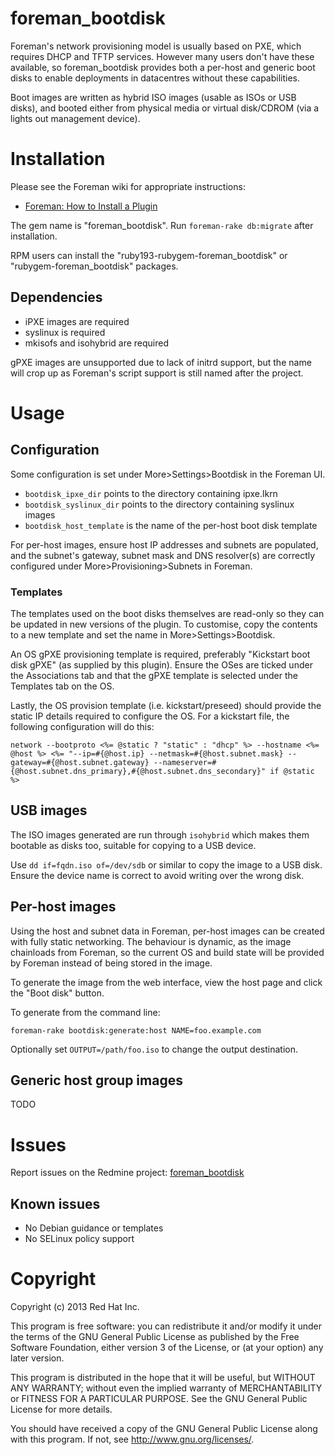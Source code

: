 # foreman_bootdisk

Foreman's network provisioning model is usually based on PXE, which requires
DHCP and TFTP services.  However many users don't have these available, so
foreman_bootdisk provides both a per-host and generic boot disks to enable
deployments in datacentres without these capabilities.

Boot images are written as hybrid ISO images (usable as ISOs or USB disks),
and booted either from physical media or virtual disk/CDROM (via a lights out
management device).

# Installation

Please see the Foreman wiki for appropriate instructions:

* [Foreman: How to Install a Plugin](http://projects.theforeman.org/projects/foreman/wiki/How_to_Install_a_Plugin)

The gem name is "foreman_bootdisk".  Run `foreman-rake db:migrate` after
installation.

RPM users can install the "ruby193-rubygem-foreman_bootdisk" or
"rubygem-foreman_bootdisk" packages.

## Dependencies

* iPXE images are required
* syslinux is required
* mkisofs and isohybrid are required

gPXE images are unsupported due to lack of initrd support, but the name will
crop up as Foreman's script support is still named after the project.

# Usage

## Configuration

Some configuration is set under More>Settings>Bootdisk in the Foreman UI.

* `bootdisk_ipxe_dir` points to the directory containing ipxe.lkrn
* `bootdisk_syslinux_dir` points to the directory containing syslinux images
* `bootdisk_host_template` is the name of the per-host boot disk template

For per-host images, ensure host IP addresses and subnets are populated, and
the subnet's gateway, subnet mask and DNS resolver(s) are correctly configured
under More>Provisioning>Subnets in Foreman.

### Templates

The templates used on the boot disks themselves are read-only so they can be
updated in new versions of the plugin.  To customise, copy the contents to a
new template and set the name in More>Settings>Bootdisk.

An OS gPXE provisioning template is required, preferably "Kickstart boot disk
gPXE" (as supplied by this plugin).  Ensure the OSes are ticked under the
Associations tab and that the gPXE template is selected under the Templates tab
on the OS.

Lastly, the OS provision template (i.e. kickstart/preseed) should provide the
static IP details required to configure the OS.  For a kickstart file, the
following configuration will do this:

    network --bootproto <%= @static ? "static" : "dhcp" %> --hostname <%= @host %> <%= "--ip=#{@host.ip} --netmask=#{@host.subnet.mask} --gateway=#{@host.subnet.gateway} --nameserver=#{@host.subnet.dns_primary},#{@host.subnet.dns_secondary}" if @static %>

## USB images

The ISO images generated are run through `isohybrid` which makes them bootable
as disks too, suitable for copying to a USB device.

Use `dd if=fqdn.iso of=/dev/sdb` or similar to copy the image to a USB disk.
Ensure the device name is correct to avoid writing over the wrong disk.

## Per-host images

Using the host and subnet data in Foreman, per-host images can be created with
fully static networking.  The behaviour is dynamic, as the image chainloads
from Foreman, so the current OS and build state will be provided by Foreman
instead of being stored in the image.

To generate the image from the web interface, view the host page and click the
"Boot disk" button.

To generate from the command line:

    foreman-rake bootdisk:generate:host NAME=foo.example.com

Optionally set `OUTPUT=/path/foo.iso` to change the output destination.

## Generic host group images

TODO

# Issues

Report issues on the Redmine project: [foreman_bootdisk](http://projects.theforeman.org/projects/bootdisk/issues/new)

## Known issues

* No Debian guidance or templates
* No SELinux policy support

# Copyright

Copyright (c) 2013 Red Hat Inc.

This program is free software: you can redistribute it and/or modify
it under the terms of the GNU General Public License as published by
the Free Software Foundation, either version 3 of the License, or
(at your option) any later version.

This program is distributed in the hope that it will be useful,
but WITHOUT ANY WARRANTY; without even the implied warranty of
MERCHANTABILITY or FITNESS FOR A PARTICULAR PURPOSE.  See the
GNU General Public License for more details.

You should have received a copy of the GNU General Public License
along with this program.  If not, see <http://www.gnu.org/licenses/>.

